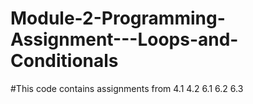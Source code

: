 # Module-2-Programming-Assignment---Loops-and-Conditionals
#This code contains assignments from
4.1
4.2
6.1
6.2
6.3
